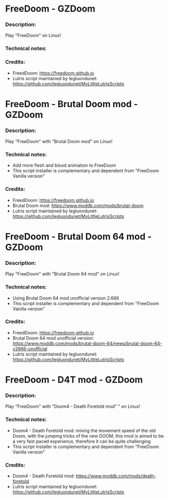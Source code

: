 # FreeDoom - GZDoom
### Description:
Play "FreeDoom" on Linux!
### Technical notes:
### Credits:
- FreedDoom: https://freedoom.github.io
- Lutris script maintained by legluondunet: https://github.com/legluondunet/MyLittleLutrisScripts


# FreeDoom - Brutal Doom mod - GZDoom
### Description:
Play "FreeDoom" with "Brutal Doom mod" on Linux!
### Technical notes:
- Add more flesh and blood animation to FreeDoom
- This script installer is complementary and dependent from  "FreeDoom Vanilla version"
### Credits:
- FreedDoom: https://freedoom.github.io
- Brutal Doom mod: https://www.moddb.com/mods/brutal-doom
- Lutris script maintained by legluondunet: https://github.com/legluondunet/MyLittleLutrisScripts


# FreeDoom - Brutal Doom 64 mod - GZDoom
### Description:
Play "FreeDoom" with "Brutal Doom 64 mod" on Linux!
### Technical notes:
- Using Brutal Doom 64 mod unofficial version 2.666
- This script installer is complementary and dependent from "FreeDoom Vanilla version"
### Credits:
- FreedDoom: https://freedoom.github.io
- Brutal Doom 64 mod unofficial version: https://www.moddb.com/mods/brutal-doom-64/news/brutal-doom-64-v2666-unofficial
- Lutris script maintained by legluondunet: https://github.com/legluondunet/MyLittleLutrisScripts


# FreeDoom - D4T mod - GZDoom
### Description:
Play "FreeDoom" with "Doom4 - Death Foretold mod" " on Linux!
### Technical notes:
- Doom4 - Death Foretold mod: mixing the movement speed of the old Doom, with the jumping tricks of the new DOOM, this mod is aimed to be a very fast paced experience, therefore it can be quite challenging
- This script installer is complementary and dependent from "FreeDoom Vanilla version"
### Credits:
- Doom4 - Death Foretold mod: https://www.moddb.com/mods/death-foretold
- Lutris script maintained by legluondunet: https://github.com/legluondunet/MyLittleLutrisScripts
